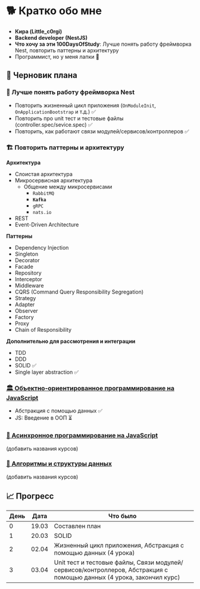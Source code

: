 # 🐕 Кратко обо мне

- **Кира (Little_c0rgi)**
- **Backend developer (NestJS)**
- **Что хочу за эти 100DaysOfStudy**: Лучше понять работу фреймворка Nest, повторить паттерны и архитектуру
- Программист, но у меня лапки 🐾

## 📝 Черновик плана

### 🧠 Лучше понять работу фреймворка Nest

- Повторить жизненный цикл приложения (`OnModuleInit`, `OnApplicationBootstrap` и т.д.) ✅
- Повторить про unit тест и тестовые файлы (controller.spec/sevice.spec) ✅
- Повторить, как работают связи модулей/сервисов/контроллеров ✅

### 🏗️ Повторить паттерны и архитектуру

**Архитектура**

- Слоистая архитектура
- Микросервисная архитектура
  - Общение между микросервисами
    - `RabbitMQ`
    - **`Kafka`**
    - `gRPC`
    - `nats.io`
- REST
- Event-Driven Architecture

**Паттерны**

- Dependency Injection
- Singleton
- Decorator
- Facade
- Repository
- Interceptor
- Middleware
- CQRS (Command Query Responsibility Segregation)
- Strategy
- Adapter
- Observer
- Factory
- Proxy
- Chain of Responsibility

**Дополнительно для рассмотрения и интеграции**

- TDD
- DDD
- SOLID ✅
- Single layer abstraction ✅

### [🏛️ Объектно-ориентированное программирование на JavaScript](https://ru.hexlet.io/programs/js-oop)

- Абстракция с помощью данных ✅
- JS: Введение в ООП ⏳

### [🚀 Асинхронное программирование на JavaScript](https://ru.hexlet.io/programs/js-async)

(добавить названия курсов)

### [🔢 Алгоритмы и структуры данных](https://ru.hexlet.io/programs/algorithms)

(добавить названия курсов)

## 📈 Прогресс

| День | Дата  | Что было                                                                                                              |
| ---- | ----- | --------------------------------------------------------------------------------------------------------------------- |
| 0    | 19.03 | Составлен план                                                                                                        |
| 1    | 20.03 | SOLID                                                                                                                 |
| 2    | 02.04 | Жизненный цикл приложения, Абстракция с помощью данных (4 урока)                                                      |
| 3    | 03.04 | Unit тест и тестовые файлы, Связи модулей/сервисов/контроллеров, Абстракция с помощью данных (4 урока, закончил курс) |
